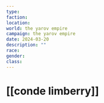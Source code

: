 ```yaml
---
type: 
faction: 
location: 
world: the yarov empire
campaign: the yarov empire
date: 2024-03-20
description: ""
race: 
gender: 
class: 
---
```

# [[conde limberry]]

